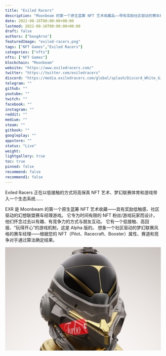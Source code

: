```yaml
---
title: "Exiled Racers"
description: "Moonbeam 的第一个原生蓝筹 NFT 艺术收藏品——带有奖励社区驱动的赛车经理游戏。"
date: 2022-08-16T00:00:00+08:00
lastmod: 2022-08-16T00:00:00+08:00
draft: false
authors: ["boogArno"]
featuredImage: "exiled-racers.png"
tags: ["NFT Games","Exiled Racers"]
categories: ["nfts"]
nfts: ["NFT Games"]
blockchain: "Moonbeam"
website: "https://www.exiledracers.com/"
twitter: "https://twitter.com/exiledracers"
discord: "https://media.exiledracers.com/global/splash/Discord_White_Gif.gif"
telegram: ""
github: ""
youtube: ""
twitch: ""
facebook: ""
instagram: ""
reddit: ""
medium: ""
steam: ""
gitbook: ""
googleplay: ""
appstore: ""
status: "Live"
weight: 
lightgallery: true
toc: true
pinned: false
recommend: false
recommend1: false
---
```

Exiled Racers 正在以低接触的方式将高保真 NFT 艺术、梦幻联赛体育和游戏带入一个生态系统……

  EXR 是 Moonbeam 的第一个原生蓝筹 NFT 艺术收藏——具有奖励低触感、社区驱动的幻想联盟赛车经理游戏。
  它专为时间有限的 NFT 粉丝/游戏玩家而设计，他们怀念过去以有趣、有竞争力的方式与朋友互动。
  它有一个低接触、高回报、“玩得开心”的游戏机制，这是 Alpha 版的。
  想象一个社区驱动的梦幻联赛风格的赛车经理——根据您的 NFT（Pilot、Racecraft、Booster）属性、赛道和竞争对手通过算法确定结果。

![exiledracers-dapp-games-moonbeam-image1_5d3f91655730e7b47e60295898adef6a](exiledracers-dapp-games-moonbeam-image1_5d3f91655730e7b47e60295898adef6a.png)
